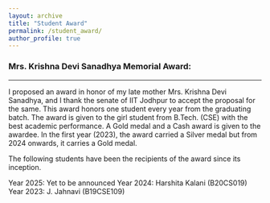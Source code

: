 ```yaml
---
layout: archive
title: "Student Award"
permalink: /student_award/
author_profile: true
---
```


### Mrs. Krishna Devi Sanadhya Memorial Award:
----

I proposed an award in honor of my late mother Mrs. Krishna Devi Sanadhya, and I thank the senate of IIT Jodhpur to accept the proposal for the same. This award honors one student every year from the graduating batch. The award is given to the girl student from B.Tech. (CSE) with the best academic performance. A Gold medal and a Cash award is given to the awardee. In the first year (2023), the award carried a Silver medal but from 2024 onwards, it carries a Gold medal.

The following students have been the recipients of the award since its inception.

Year 2025: Yet to be announced
Year 2024: Harshita Kalani (B20CS019)
Year 2023: J. Jahnavi (B19CSE109)
